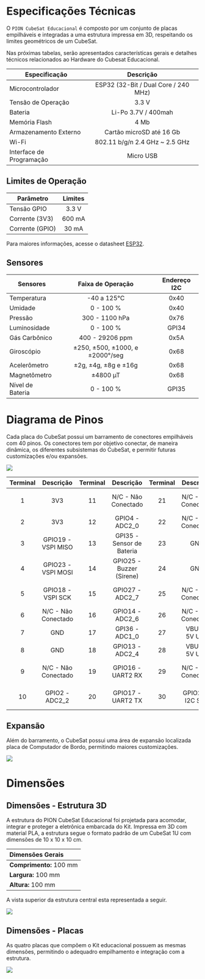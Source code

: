 # Especificações Técnicas

O `PION CubeSat Educacional` é composto por um conjunto de placas empilháveis e integradas a uma estrutura impressa em 3D, respeitando os limites geométricos de um CubeSat.

Nas próximas tabelas, serão apresentados características gerais e detalhes técnicos relacionados ao Hardware do Cubesat Educacional.

| Especificação| Descrição |
| --- |   :---:  |
| Microcontrolador | ESP32 (32-Bit / Dual Core / 240 MHz) |
| Tensão de Operação | 3.3 V |
| Bateria | Li-Po 3.7V / 400mah |
| Memória Flash | 4 Mb |
| Armazenamento Externo | Cartão microSD até 16 Gb |
| Wi-Fi| 802.11 b/g/n 2.4 GHz ~ 2.5 GHz  |
| Interface de Programação| Micro USB  |

## Limites de Operação

| Parâmetro| Limites|
| --- |   :---:  |
| Tensão GPIO  | 3.3 V |
| Corrente (3V3)| 600 mA |
| Corrente (GPIO)| 30 mA |

Para maiores informações, acesse o datasheet [ESP32](https://www.espressif.com/sites/default/files/documentation/esp32-wroom-32d_esp32-wroom-32u_datasheet_en.pdf).

## Sensores

| Sensores| Faixa de Operação| Endereço I2C|
| --- |   :---:  |    :---:  |
| Temperatura|  -40 a 125°C  |  0x40  | 
| Umidade|  0 - 100 %  |  0x40  |
| Pressão|  300 - 1100 hPa | 0x76  |
| Luminosidade|  0 - 100 % | GPI34 |
| Gás Carbônico|  400 - 29206 ppm |  0x5A  |
| Giroscópio |  ±250, ±500, ±1000, e ±2000°/seg| 0x68  |
| Acelerômetro | ±2g, ±4g, ±8g e ±16g | 0x68   |
| Magnetômetro | ±4800 µT| 0x68   |
| Nível de Bateria|  0 - 100 % | GPI35 |


# Diagrama de Pinos
Cada placa do CubeSat possui um barramento de conectores empilháveis com 40 pinos. Os conectores tem por objetivo conectar, de maneira dinâmica, os diferentes subsistemas do CubeSat, e permitir futuras customizações e/ou expansões.

![](https://firebasestorage.googleapis.com/v0/b/classroom-e67ad.appspot.com/o/Images%2FCube_Pinout.png?alt=media&token=c97748f9-1377-4f86-bc6a-69e2087c1fb3)

| Terminal | Descrição | Terminal | Descrição | Terminal | Descrição | Terminal | Descrição |
|  :---: |   :---:   | :---: |   :---:   |   :---:   |   :---:   |   :---:   |   :---:   |
| 1 | 3V3| 11 | N/C - Não Conectado| 21| N/C - Não Conectado| 31 | GPI34 - Sensor de Luminosidade|
| 2 | 3V3| 12 | GPIO4 - ADC2_0| 22| N/C - Não Conectado| 32 | GPIO22 - I2C SCL|
| 3 | GPIO19 - VSPI MISO| 13 | GPI35 - Sensor de Bateria| 23| GND| 33 | GND|
| 4 | GPIO23 - VSPI MOSI| 14 | GPIO25 - Buzzer (Sirene)| 24| GND| 34 | GND|
| 5 | GPIO18 - VSPI SCK| 15 | GPIO27 - ADC2_7| 25| N/C - Não Conectado| 35 | GPIO26 - ADC2_9 - DAC2|
| 6 | N/C - Não Conectado| 16 | GPIO14 - ADC2_6| 26 | N/C - Não Conectado| 36 | N/C - Não Conectado|
| 7 | GND| 17 | GPI36 - ADC1_0| 27 | VBUS - 5V USB| 37 | N/C - Não Conectado|
| 8 | GND| 18 | GPIO13 - ADC2_4| 28 | VBUS - 5V USB| 38 | GPIO5 - VSPI CS|
| 9 | N/C - Não Conectado| 19 | GPIO16 - UART2 RX| 29 | N/C - Não Conectado| 39 | VBAT - Tensão da Bateria|
| 10 | GPIO2 - ADC2_2| 20 | GPIO17 - UART2 TX| 30 | GPIO21 - I2C SDA| 40 | VBAT - Tensão da Bateria|

## Expansão

Além do barramento, o CubeSat possui uma área de expansão localizada placa de Computador de Bordo, permitindo maiores customizações.

![](https://firebasestorage.googleapis.com/v0/b/classroom-e67ad.appspot.com/o/Images%2FCube_Expansion.png?alt=media&token=a8ba8295-fc1c-47ee-a833-a7a74f71068e)

# Dimensões

## Dimensões - Estrutura 3D

A estrutura do PION CubeSat Educacional foi projetada para acomodar, integrar e proteger a eletrônica embarcada do Kit. Impressa em 3D com material PLA, a estrutura segue o formato padrão de um CubeSat 1U com dimensões de 10 x 10 x 10 cm.

|   Dimensões Gerais |
|:---    |
| **Comprimento:** 100 mm | 
| **Largura:** 100 mm    | 
| **Altura:** 100 mm    | 

A vista superior da estrutura central esta representada a seguir.

![](https://firebasestorage.googleapis.com/v0/b/classroom-e67ad.appspot.com/o/Images%2FCube_Structure.png?alt=media&token=1f0fb345-db9a-46ce-a21b-466399a87ed5)

## Dimensões - Placas

As quatro placas que compõem o Kit educacional possuem as mesmas dimensões, permitindo o adequadro empilhamento e integração com a estrutura.

![](https://firebasestorage.googleapis.com/v0/b/classroom-e67ad.appspot.com/o/Images%2FCube_Dimensions.png?alt=media&token=ab082b84-c6dc-4123-afe4-a0aca58e96c4)


